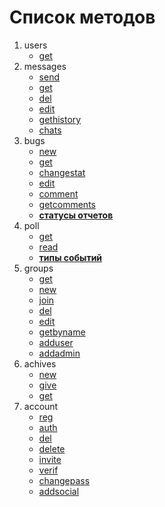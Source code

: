 # Список методов
1. users
    * [get](users/get.md "Перейти")
2. messages
    * [send](messages/send.md "Перейти")
    * [get](messages/get.md "Перейти")
    * [del](messages/del.md "Перейти")
    * [edit](messages/edit.md "Перейти")
    * [gethistory](messages/gethistory.md "Перейти")
    * [chats](messages/chats.md "Перейти")
3. bugs
    * [new](bugs/new.md "Перейти")
    * [get](bugs/get.md "Перейти")
    * [changestat](bugs/changestat.md "Перейти")
    * [edit](bugs/edit.md "Перейти")
    * [comment](bugs/comment.md "Перейти")
    * [getcomments](bugs/getcomments.md "Перейти")
    * __[статусы отчетов](bugs/statuses.md "Перейти")__
4. poll
    * [get](poll/get.md "Перейти")
    * [read](poll/read.md "Перейти")
    * __[типы событий](poll/types.md "Перейти")__
5. groups
    * [get](groups/get.md "Перейти")
    * [new](groups/new.md "Перейти")
    * [join](groups/join.md "Перейти")
    * [del](groups/del.md "Перейти")
    * [edit](groups/edit.md "Перейти")
    * [getbyname](groups/getbyname.md "Перейти")
    * [adduser](groups/adduser.md "Перейти")
    * [addadmin](groups/addadmin.md "Перейти")
6. achives
    * [new](achives/new.md "Перейти")
    * [give](achives/give.md "Перейти")
    * [get](achives/get.md "Перейти")
7. account
    * [reg](account/reg.md "Перейти")
    * [auth](account/auth.md "Перейти")
    * [del](account/del.md "Перейти")
    * [delete](account/del.md "Перейти") 
    * [invite](account/invite.md "Перейти")
    * [verif](account/verif.md "Перейти")
    * [changepass](account/changepass.md "Перейти")
    * [addsocial](account/addsocial.md "Перейти")

